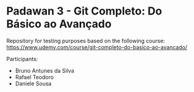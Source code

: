 # Padawan 3 - Git Completo: Do Básico ao Avançado

Repository for testing purposes based on the following course:
https://www.udemy.com/course/git-completo-do-basico-ao-avancado/

Participants:
- Bruno Antunes da Silva
- Rafael Teodoro
- Daniele Sousa